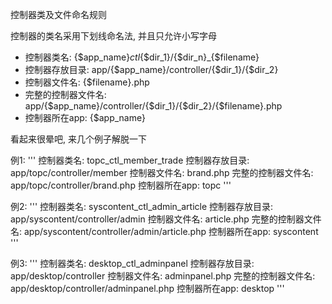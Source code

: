 控制器类及文件命名规则



控制器的类名采用下划线命名法, 并且只允许小写字母

- 控制器类名: {$app_name}_ctl_{$dir_1}/{$dir_n}_{$filename}
- 控制器存放目录: app/{$app_name}/controller/{$dir_1}/{$dir_2} 
- 控制器文件名: {$filename}.php
- 完整的控制器文件名: app/{$app_name}/controller/{$dir_1}/{$dir_2}/{$filename}.php
- 控制器所在app: {$app_name}

看起来很晕吧, 来几个例子解脱一下

例1:
'''
控制器类名: topc_ctl_member_trade
控制器存放目录: app/topc/controller/member
控制器文件名: brand.php
完整的控制器文件名: app/topc/controller/brand.php
控制器所在app: topc
'''

例2:
'''
控制器类名: syscontent_ctl_admin_article
控制器存放目录: app/syscontent/controller/admin
控制器文件名: article.php
完整的控制器文件名: app/syscontent/controller/admin/article.php
控制器所在app: syscontent
'''

例3:
'''
控制器类名: desktop_ctl_adminpanel
控制器存放目录: app/desktop/controller
控制器文件名: adminpanel.php
完整的控制器文件名: app/desktop/controller/adminpanel.php
控制器所在app: desktop
'''
